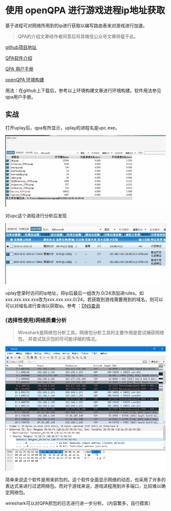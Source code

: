 
# 使用 openQPA  进行游戏进程ip地址获取

基于进程可对网络所用到的ip进行获取以编写路由表来对游戏进行加速。

> QPA的介绍文章经作者同意后将其微信公众号文章转载于此。

[github项目地址](https://github.com/l7dpi/openQPA)

[QPA软件介绍](https://mp.weixin.qq.com/s?__biz=MzU3MTM5MzQ2OA==&mid=2247483668&idx=1&sn=643d036d083e4113a6de2b0c059e4623&chksm=fce195c7cb961cd1f8b1039ccc9fa0477ca02ade20fd48dc6e64dd96c8b8b99c171440e35711&mpshare=1&scene=1&srcid=1002Pu3aH5H2slZKnuXbYh9P&sharer_sharetime=1569981030860&sharer_shareid=a053fb41485cedded3f8af717e691b29&key=c2a079dc2949f5dd3389b8949f5bdb9eb0da5b05e1966d845fab75965870a3bede32579708b0397598225ff3d29de696ab6f5d1433e5eede88e536110c8f3c17c8da62da4a88684d4621dc797ed880a1&ascene=1&uin=MTU1MTM5NTgzNg%3D%3D&devicetype=Windows+10&version=62060833&lang=zh_CN&pass_ticket=oJ9p3IqqFyVoLGsmobu9nvM7t2TCmGil0l%2FK8QWwXVIt5pZUwYb%2B%2B%2F9lVmJlNF9C)

[QPA 用户手册](https://mp.weixin.qq.com/s?__biz=MzU3MTM5MzQ2OA==&mid=2247483974&idx=1&sn=56aba172179be91a4f064f6861a09ae9&chksm=fce19695cb961f83762301519ed2441213143e9c9e47012a6816af832ce1984f6ca6783558d0&mpshare=1&scene=1&srcid=1002idXnrHPhSJyNwW5Wuunb&sharer_sharetime=1569981064560&sharer_shareid=a053fb41485cedded3f8af717e691b29&key=577d4c6ac6f222fcbc796bda74c0bdad968395f9b088ee080cca151b5951aac6f9af8b28b9478c2ee7c3fcd5c0ff8de544f57c054b018a062d69477f6a98070ddd2727085eb458985a4398f160da00ca&ascene=1&uin=MTU1MTM5NTgzNg%3D%3D&devicetype=Windows+10&version=62060833&lang=zh_CN&pass_ticket=oJ9p3IqqFyVoLGsmobu9nvM7t2TCmGil0l%2FK8QWwXVIt5pZUwYb%2B%2B%2F9lVmJlNF9C)

[openQPA 环境构建](https://mp.weixin.qq.com/s/rhYLKjDMeMCEPoLcclSQTg)

用法：在github上下载后，参考以上环境构建文章进行环境构建。软件用法参见qpa用户手册。

## 实战
打开uplay后，qpa有所显示，uplay的进程名是upc.exe。

![](https://github.com/NormanBB/N/blob/master/%E6%A0%B7%E6%9C%AC1.jpg?raw=true )

对upc这个进程进行分析后发现

![](https://github.com/NormanBB/N/blob/master/%E6%A0%B7%E6%9C%AC2.jpg)

uplay登录时访问的ip地址，将ip后最后一组改为.0/24添加进rules。如xxx.xxx.xxx.xxx改为xxx.xxx.xxx.0/24。若获取到游戏需要用到的域名，则可以可以对域名进行查询以获取ip。参考 ：[DNS查询](http://tool.chinaz.com/dns/)






### (选择性使用)网络质量分析


> Wireshark是网络包分析工具。网络包分析工具的主要作用是尝试捕获网络包， 并尝试显示包的尽可能详细的情况。

![wireshark预览](https://github.com/NormanBB/N/blob/master/wireshark%E9%A2%84%E8%A7%88.jpg?raw=true "wireshark预览")


简单来说这个软件是用来抓包的。这个软件全面显示网络的动态，也采用了许多的表达式来进行过滤网络包。而对于游戏来说，游戏进程用到许多端口，比较难以确定网络包。

wireshark可以对QPA抓包的日志进行进一步分析。（内容繁多，自行摸索）
